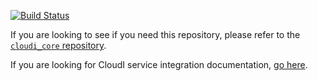 [![Build Status](https://secure.travis-ci.org/CloudI/cloudi_service_db_riak.png?branch=master)](http://travis-ci.org/CloudI/cloudi_service_db_riak)

If you are looking to see if you need this repository, please refer to the [`cloudi_core` repository](https://github.com/CloudI/cloudi_core#about).

If you are looking for CloudI service integration documentation, [go here](https://github.com/CloudI/CloudI#integration).

